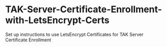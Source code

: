 # TAK-Server-Certificate-Enrollment-with-LetsEncrypt-Certs
Set up instructions to use LetsEncrypt Certificates for TAK Server Certificate Enrollment
